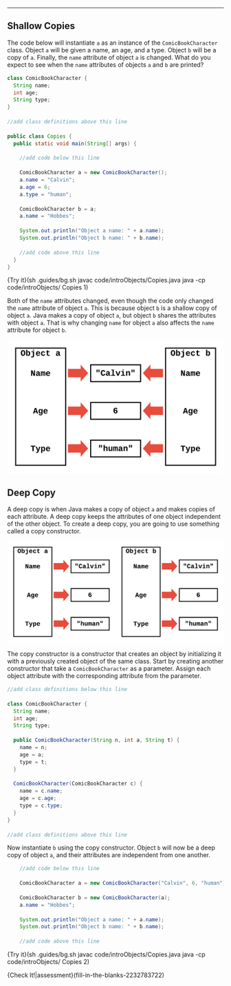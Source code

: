 ----------

## Shallow Copies

The code below will instantiate `a` as an instance of the `ComicBookCharacter` class. Object `a` will be given a name, an age, and a type. Object `b` will be a copy of `a`. Finally, the `name` attribute of object `a` is changed. What do you expect to see when the `name` attributes of objects `a` and `b` are printed?

```java
class ComicBookCharacter {
  String name;
  int age;
  String type;
}
  
//add class definitions above this line

public class Copies {
  public static void main(String[] args) {
    
    //add code below this line

    ComicBookCharacter a = new ComicBookCharacter();
    a.name = "Calvin";
    a.age = 6;
    a.type = "human";
    
    ComicBookCharacter b = a;
    a.name = "Hobbes";
    
    System.out.println("Object a name: " + a.name);
    System.out.println("Object b name: " + b.name);
    
    //add code above this line
  }
}
```

{Try it}(sh .guides/bg.sh javac code/introObjects/Copies.java java -cp code/introObjects/ Copies 1)

Both of the `name` attributes changed, even though the code only changed the `name` attribute of object `a`. This is because object `b` is a shallow copy of object `a`. Java makes a copy of object `a`, but object `b` shares the attributes with object `a`. That is why changing `name` for object `a` also affects the `name` attribute for object `b`.

![Shallow Copy](.guides/img/intro/shallow-copy.png)

## Deep Copy

A deep copy is when Java makes a copy of object `a` and makes copies of each attribute. A deep copy keeps the attributes of one object independent of the other object. To create a deep copy, you are going to use something called a copy constructor.

![Deep Copy](.guides/img/intro/deep-copy.png)

The copy constructor is a constructor that creates an object by initializing it with a previously created object of the same class. Start by creating another constructor that take a `ComicBookCharacter` as a parameter. Assign each object attribute with the corresponding attribute from the parameter.

```java
//add class definitions below this line
    
class ComicBookCharacter {
  String name;
  int age;
  String type;
  
  public ComicBookCharacter(String n, int a, String t) {
    name = n;
    age = a;
    type = t;
  }
  
  ComicBookCharacter(ComicBookCharacter c) {
    name = c.name;
    age = c.age;
    type = c.type;
  }
}
  
//add class definitions above this line
```

Now instantiate `b` using the copy constructor. Object `b` will now be a deep copy of object `a`, and their attributes are independent from one another.

```java
    //add code below this line

    ComicBookCharacter a = new ComicBookCharacter("Calvin", 6, "human");
    
    ComicBookCharacter b = new ComicBookCharacter(a);
    a.name = "Hobbes";
    
    System.out.println("Object a name: " + a.name);
    System.out.println("Object b name: " + b.name);
    
    //add code above this line
```

{Try it}(sh .guides/bg.sh javac code/introObjects/Copies.java java -cp code/introObjects/ Copies 2)

{Check It!|assessment}(fill-in-the-blanks-2232783722)

